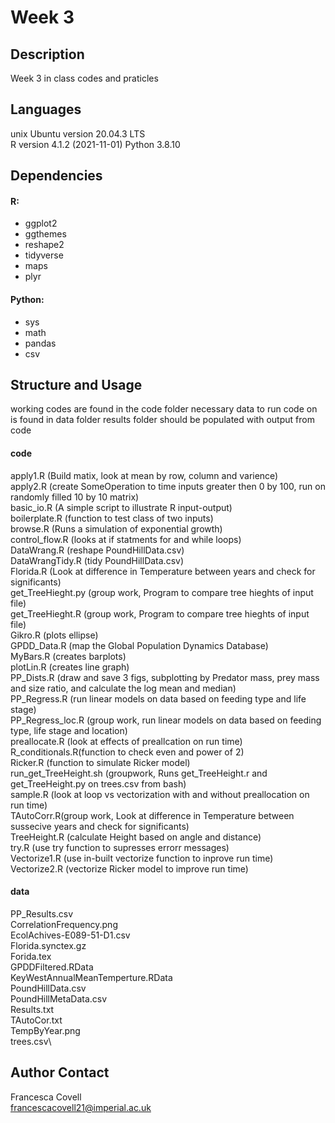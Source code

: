 # Week 3

## Description 
Week 3 in class codes and praticles 

## Languages
unix Ubuntu version 20.04.3 LTS\
R version 4.1.2 (2021-11-01)
Python 3.8.10
 
## Dependencies
#### R:
- ggplot2
- ggthemes
- reshape2
- tidyverse
- maps
- plyr

#### Python:
- sys
- math
- pandas
- csv


## Structure and Usage
working codes are found in the code folder
necessary data to run code on is found in data folder
results folder should be populated with output from code

#### code
apply1.R (Build matix, look at mean by row, column and varience)\
apply2.R (create SomeOperation to time inputs greater then 0 by 100, run on randomly filled 10 by 10 matrix)\
basic_io.R (A simple script to illustrate R input-output)\
boilerplate.R (function to test class of two inputs)\
browse.R (Runs a simulation of exponential growth)\
control_flow.R (looks at if statments for and while loops)\
DataWrang.R (reshape PoundHillData.csv)\
DataWrangTidy.R (tidy PoundHillData.csv)\
Florida.R (Look at difference in Temperature between years and check for significants)\
get_TreeHieght.py (group work, Program to compare tree hieghts of input file)\
get_TreeHieght.R (group work, Program to compare tree hieghts of input file)\
Gikro.R (plots ellipse)\
GPDD_Data.R (map the Global Population Dynamics Database)\
MyBars.R (creates barplots)\
plotLin.R (creates line graph)\
PP_Dists.R (draw and save 3 figs, subplotting by Predator mass, prey mass and size ratio, and calculate the log mean and median)\
PP_Regress.R (run linear models on data based on feeding type and life stage)\
PP_Regress_loc.R (group work, run linear models on data based on feeding type, life stage and location)\
preallocate.R (look at effects of preallcation on run time)\
R_conditionals.R(function to check even and power of 2)\
Ricker.R (function to simulate Ricker model)\
run_get_TreeHeight.sh (groupwork, Runs get_TreeHeight.r and get_TreeHeight.py on trees.csv from bash)\
sample.R (look at loop vs vectorization with and without preallocation on run time)\
TAutoCorr.R(group work, Look at difference in Temperature between sussecive years and check for significants)\
TreeHeight.R (calculate Height based on angle and distance)\
try.R (use try function to supresses errorr messages)\
Vectorize1.R (use in-built vectorize function to inprove run time)\
Vectorize2.R (vectorize Ricker model to improve run time)

#### data
PP_Results.csv\
CorrelationFrequency.png\
EcolAchives-E089-51-D1.csv\
Florida.synctex.gz\
Forida.tex\
GPDDFiltered.RData\
KeyWestAnnualMeanTemperture.RData\
PoundHillData.csv\
PoundHillMetaData.csv\
Results.txt\
TAutoCor.txt\
TempByYear.png\
trees.csv\




## Author Contact
Francesca Covell\
francescacovell21@imperial.ac.uk